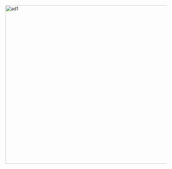 <img width="630" height="495" alt="ad1" src="https://github.com/user-attachments/assets/f17d9ab1-fda2-4d2e-aa70-317a844d61c6" />
